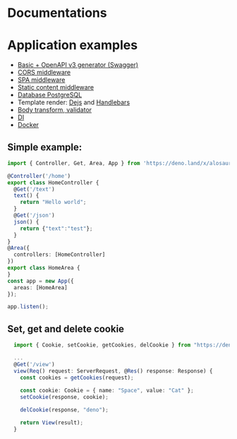 # Documentations

# Application examples

- [Basic + OpenAPI v3 generator (Swagger)](https://github.com/alosaur/alosaur/tree/master/examples/basic)
- [CORS middleware](https://github.com/alosaur/alosaur/tree/master/examples/cors)
- [SPA middleware](https://github.com/alosaur/alosaur/tree/master/examples/spa)
- [Static content middleware](https://github.com/alosaur/alosaur/tree/master/examples/static)
- [Database PostgreSQL](https://github.com/alosaur/alosaur/tree/master/examples/db)
- Template render: [Dejs](https://github.com/alosaur/alosaur/tree/master/examples/dejs) and [Handlebars](https://github.com/alosaur/alosaur/tree/master/examples/handlebars)
- [Body transform, validator](https://github.com/alosaur/alosaur/tree/master/examples/validator)
- [DI](https://github.com/alosaur/alosaur/tree/master/examples/di)
- [Docker](https://github.com/alosaur/alosaur/tree/master/examples/docker)


## Simple example:

```typescript
import { Controller, Get, Area, App } from 'https://deno.land/x/alosaur/src/mod.ts'

@Controller('/home')
export class HomeController {
  @Get('/text')
  text() {
    return "Hello world";
  }
  @Get('/json')
  json() {
    return {"text":"test"};
  }
}
@Area({
  controllers: [HomeController]
})
export class HomeArea {
}
const app = new App({
  areas: [HomeArea]
});

app.listen();
```


## Set, get and delete cookie


```ts
  import { Cookie, setCookie, getCookies, delCookie } from "https://deno.land/std/http/cookie.ts";

  ...
  @Get('/view')
  view(Req() request: ServerRequest, @Res() response: Response) {
    const cookies = getCookies(request);
    
    const cookie: Cookie = { name: "Space", value: "Cat" };
    setCookie(response, cookie);

    delCookie(response, "deno");

    return View(result);
  }
```